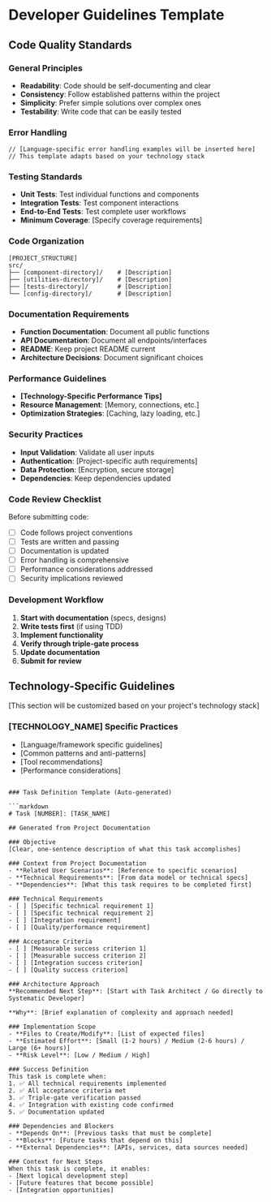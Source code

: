 # Developer Guidelines Template

## Code Quality Standards

### General Principles
- **Readability**: Code should be self-documenting and clear
- **Consistency**: Follow established patterns within the project
- **Simplicity**: Prefer simple solutions over complex ones
- **Testability**: Write code that can be easily tested

### Error Handling
```[LANGUAGE]
// [Language-specific error handling examples will be inserted here]
// This template adapts based on your technology stack
```

### Testing Standards
- **Unit Tests**: Test individual functions and components
- **Integration Tests**: Test component interactions
- **End-to-End Tests**: Test complete user workflows
- **Minimum Coverage**: [Specify coverage requirements]

### Code Organization
```
[PROJECT_STRUCTURE]
src/
├── [component-directory]/    # [Description]
├── [utilities-directory]/    # [Description]  
├── [tests-directory]/        # [Description]
└── [config-directory]/       # [Description]
```

### Documentation Requirements
- **Function Documentation**: Document all public functions
- **API Documentation**: Document all endpoints/interfaces
- **README**: Keep project README current
- **Architecture Decisions**: Document significant choices

### Performance Guidelines
- **[Technology-Specific Performance Tips]**
- **Resource Management**: [Memory, connections, etc.]
- **Optimization Strategies**: [Caching, lazy loading, etc.]

### Security Practices
- **Input Validation**: Validate all user inputs
- **Authentication**: [Project-specific auth requirements]
- **Data Protection**: [Encryption, secure storage]
- **Dependencies**: Keep dependencies updated

### Code Review Checklist
Before submitting code:
- [ ] Code follows project conventions
- [ ] Tests are written and passing
- [ ] Documentation is updated
- [ ] Error handling is comprehensive
- [ ] Performance considerations addressed
- [ ] Security implications reviewed

### Development Workflow
1. **Start with documentation** (specs, designs)
2. **Write tests first** (if using TDD)
3. **Implement functionality**
4. **Verify through triple-gate process**
5. **Update documentation**
6. **Submit for review**

## Technology-Specific Guidelines
[This section will be customized based on your project's technology stack]

### [TECHNOLOGY_NAME] Specific Practices
- [Language/framework specific guidelines]
- [Common patterns and anti-patterns]
- [Tool recommendations]
- [Performance considerations]
```

### Task Definition Template (Auto-generated)

```markdown
# Task [NUMBER]: [TASK_NAME]

## Generated from Project Documentation

### Objective
[Clear, one-sentence description of what this task accomplishes]

### Context from Project Documentation
- **Related User Scenarios**: [Reference to specific scenarios]
- **Technical Requirements**: [From data model or technical specs]
- **Dependencies**: [What this task requires to be completed first]

### Technical Requirements
- [ ] [Specific technical requirement 1]
- [ ] [Specific technical requirement 2]
- [ ] [Integration requirement]
- [ ] [Quality/performance requirement]

### Acceptance Criteria
- [ ] [Measurable success criterion 1]
- [ ] [Measurable success criterion 2]
- [ ] [Integration success criterion]
- [ ] [Quality success criterion]

### Architecture Approach
**Recommended Next Step**: [Start with Task Architect / Go directly to Systematic Developer]

**Why**: [Brief explanation of complexity and approach needed]

### Implementation Scope
- **Files to Create/Modify**: [List of expected files]
- **Estimated Effort**: [Small (1-2 hours) / Medium (2-6 hours) / Large (6+ hours)]
- **Risk Level**: [Low / Medium / High]

### Success Definition
This task is complete when:
1. ✅ All technical requirements implemented
2. ✅ All acceptance criteria met
3. ✅ Triple-gate verification passed
4. ✅ Integration with existing code confirmed
5. ✅ Documentation updated

### Dependencies and Blockers
- **Depends On**: [Previous tasks that must be complete]
- **Blocks**: [Future tasks that depend on this]
- **External Dependencies**: [APIs, services, data sources needed]

### Context for Next Steps
When this task is complete, it enables:
- [Next logical development step]
- [Future features that become possible]
- [Integration opportunities]